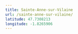 ```yaml
---
title: Sainte-Anne-sur-Vilaine
url: /sainte-anne-sur-vilaine/
latitude: 47.7308213
longitude: -1.8265906
---
```


